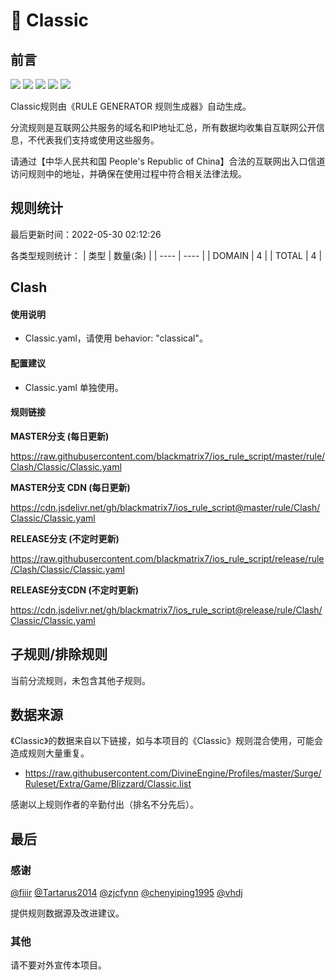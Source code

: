# 🧸 Classic

## 前言

![](https://shields.io/badge/-移除重复规则-ff69b4) ![](https://shields.io/badge/-DOMAIN与DOMAIN--SUFFIX合并-green) ![](https://shields.io/badge/-DOMAIN--SUFFIX间合并-critical) ![](https://shields.io/badge/-DOMAIN--SUFFIX与DOMAIN--KEYWORD合并-blue) ![](https://shields.io/badge/-IP--CIDR(6)合并-blueviolet) 

Classic规则由《RULE GENERATOR 规则生成器》自动生成。

分流规则是互联网公共服务的域名和IP地址汇总，所有数据均收集自互联网公开信息，不代表我们支持或使用这些服务。

请通过【中华人民共和国 People's Republic of China】合法的互联网出入口信道访问规则中的地址，并确保在使用过程中符合相关法律法规。

## 规则统计

最后更新时间：2022-05-30 02:12:26

各类型规则统计：
| 类型 | 数量(条)  | 
| ---- | ----  |
| DOMAIN | 4  | 
| TOTAL | 4  | 


## Clash 

#### 使用说明
- Classic.yaml，请使用 behavior: "classical"。

#### 配置建议
- Classic.yaml 单独使用。

#### 规则链接
**MASTER分支 (每日更新)**

https://raw.githubusercontent.com/blackmatrix7/ios_rule_script/master/rule/Clash/Classic/Classic.yaml

**MASTER分支 CDN (每日更新)**

https://cdn.jsdelivr.net/gh/blackmatrix7/ios_rule_script@master/rule/Clash/Classic/Classic.yaml

**RELEASE分支 (不定时更新)**

https://raw.githubusercontent.com/blackmatrix7/ios_rule_script/release/rule/Clash/Classic/Classic.yaml

**RELEASE分支CDN (不定时更新)**

https://cdn.jsdelivr.net/gh/blackmatrix7/ios_rule_script@release/rule/Clash/Classic/Classic.yaml

## 子规则/排除规则


当前分流规则，未包含其他子规则。

## 数据来源

《Classic》的数据来自以下链接，如与本项目的《Classic》规则混合使用，可能会造成规则大量重复。

- https://raw.githubusercontent.com/DivineEngine/Profiles/master/Surge/Ruleset/Extra/Game/Blizzard/Classic.list


感谢以上规则作者的辛勤付出（排名不分先后）。

## 最后

### 感谢

[@fiiir](https://github.com/fiiir) [@Tartarus2014](https://github.com/Tartarus2014) [@zjcfynn](https://github.com/zjcfynn) [@chenyiping1995](https://github.com/chenyiping1995) [@vhdj](https://github.com/vhdj)

提供规则数据源及改进建议。

### 其他

请不要对外宣传本项目。